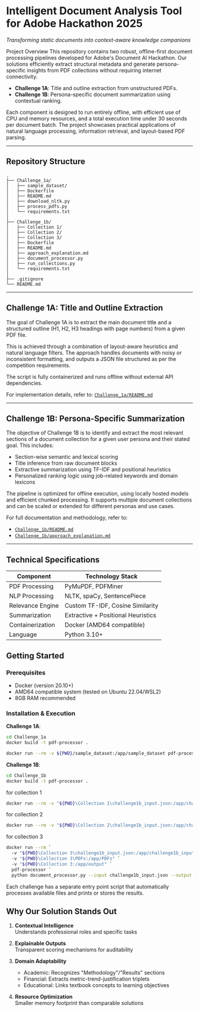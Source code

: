 # Intelligent Document Analysis Tool for Adobe Hackathon 2025
_Transforming static documents into context-aware knowledge companions_

Project Overview
This repository contains two robust, offline-first document processing pipelines developed for Adobe's Document AI Hackathon. Our solutions efficiently extract structural metadata and generate persona-specific insights from PDF collections without requiring internet connectivity.

* **Challenge 1A**: Title and outline extraction from unstructured PDFs.
* **Challenge 1B**: Persona-specific document summarization using contextual ranking.

Each component is designed to run entirely offline, with efficient use of CPU and memory resources, and a total execution time under 30 seconds per document batch. The project showcases practical applications of natural language processing, information retrieval, and layout-based PDF parsing.

---

## Repository Structure

```
.
├── Challenge_1a/
│   ├── sample_dataset/
│   ├── Dockerfile
│   ├── README.md
│   ├── download_nltk.py
│   ├── process_pdfs.py
│   └── requirements.txt
│
├── Challenge_1b/
│   ├── Collection 1/
│   ├── Collection 2/
│   ├── Collection 3/
│   ├── Dockerfile
│   ├── README.md
│   ├── approach_explanation.md
│   ├── document_processor.py
│   ├── run_collections.py
│   └── requirements.txt
│
├── .gitignore
└── README.md
```

---

## Challenge 1A: Title and Outline Extraction

The goal of Challenge 1A is to extract the main document title and a structured outline (H1, H2, H3 headings with page numbers) from a given PDF file.

This is achieved through a combination of layout-aware heuristics and natural language filters. The approach handles documents with noisy or inconsistent formatting, and outputs a JSON file structured as per the competition requirements.

The script is fully containerized and runs offline without external API dependencies.

For implementation details, refer to: [`Challenge_1a/README.md`](./Challenge_1a/README.md)

---

## Challenge 1B: Persona-Specific Summarization

The objective of Challenge 1B is to identify and extract the most relevant sections of a document collection for a given user persona and their stated goal. This includes:

* Section-wise semantic and lexical scoring
* Title inference from raw document blocks
* Extractive summarization using TF-IDF and positional heuristics
* Personalized ranking logic using job-related keywords and domain lexicons

The pipeline is optimized for offline execution, using locally hosted models and efficient chunked processing. It supports multiple document collections and can be scaled or extended for different personas and use cases.

For full documentation and methodology, refer to:

* [`Challenge_1b/README.md`](./Challenge_1b/README.md)
* [`Challenge_1b/approach_explanation.md`](./Challenge_1b/approach_explanation.md)

---

## Technical Specifications

| Component              | Technology Stack             |
|------------------------|------------------------------|
| PDF Processing         | PyMuPDF, PDFMiner            |
| NLP Processing         | NLTK, spaCy, SentencePiece   |
| Relevance Engine       | Custom TF-IDF, Cosine Similarity |
| Summarization          | Extractive + Positional Heuristics |
| Containerization       | Docker (AMD64 compatible)    |
| Language               | Python 3.10+                 |

## Getting Started

### Prerequisites
- Docker (version 20.10+)
- AMD64 compatible system (tested on Ubuntu 22.04/WSL2)
- 8GB RAM recommended

### Installation & Execution

**Challenge 1A**:
```bash
cd Challenge_1a
docker build -t pdf-processor .

docker run --rm -v ${PWD}/sample_dataset:/app/sample_dataset pdf-processor

```

**Challenge 1B**:
```bash
cd Challenge_1b
docker build -t pdf-processor .
```
for collection 1
```bash
docker run --rm -v "${PWD}\Collection 1\challenge1b_input.json:/app/challenge1b_input.json" -v "${PWD}\Collection 1\PDFs:/app/PDFs" -v "${PWD}\Collection 1:/app/output" pdf-processor python document_processor.py --input challenge1b_input.json --output output/challenge1b_output.json
```
for collection 2
```bash
docker run --rm -v "${PWD}\Collection 2\challenge1b_input.json:/app/challenge1b_input.json" -v "${PWD}\Collection 2\PDFs:/app/PDFs" -v "${PWD}\Collection 2:/app/output" pdf-processor python document_processor.py --input challenge1b_input.json --output output/challenge1b_output.json
```
for collection 3
```bash
docker run --rm `
  -v "${PWD}\Collection 3\challenge1b_input.json:/app/challenge1b_input.json" `
  -v "${PWD}\Collection 3\PDFs:/app/PDFs" `
  -v "${PWD}\Collection 3:/app/output" `
  pdf-processor `
  python document_processor.py --input challenge1b_input.json --output output/challenge1b_output.json

```
Each challenge has a separate entry point script that automatically processes available files and prints or stores the results.

## Why Our Solution Stands Out

1. **Contextual Intelligence**  
   Understands professional roles and specific tasks

2. **Explainable Outputs**  
   Transparent scoring mechanisms for auditability

3. **Domain Adaptability**  
   - Academic: Recognizes "Methodology"/"Results" sections
   - Financial: Extracts metric-trend-justification triplets
   - Educational: Links textbook concepts to learning objectives

4. **Resource Optimization**  
   Smaller memory footprint than comparable solutions
